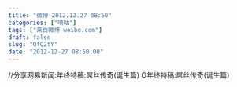 ```yaml
---
title: "微博 2012.12.27 08:50"
categories: ["嘀咕"]
tags: ["来自微博 weibo.com"]
draft: false
slug: "QfQ2tY"
date: "2012-12-27 08:50:00"
---
```


<p>//分享网易新闻:年终特稿:屌丝传奇(诞生篇) O年终特稿:屌丝传奇(诞生篇) ​​​​</p>
